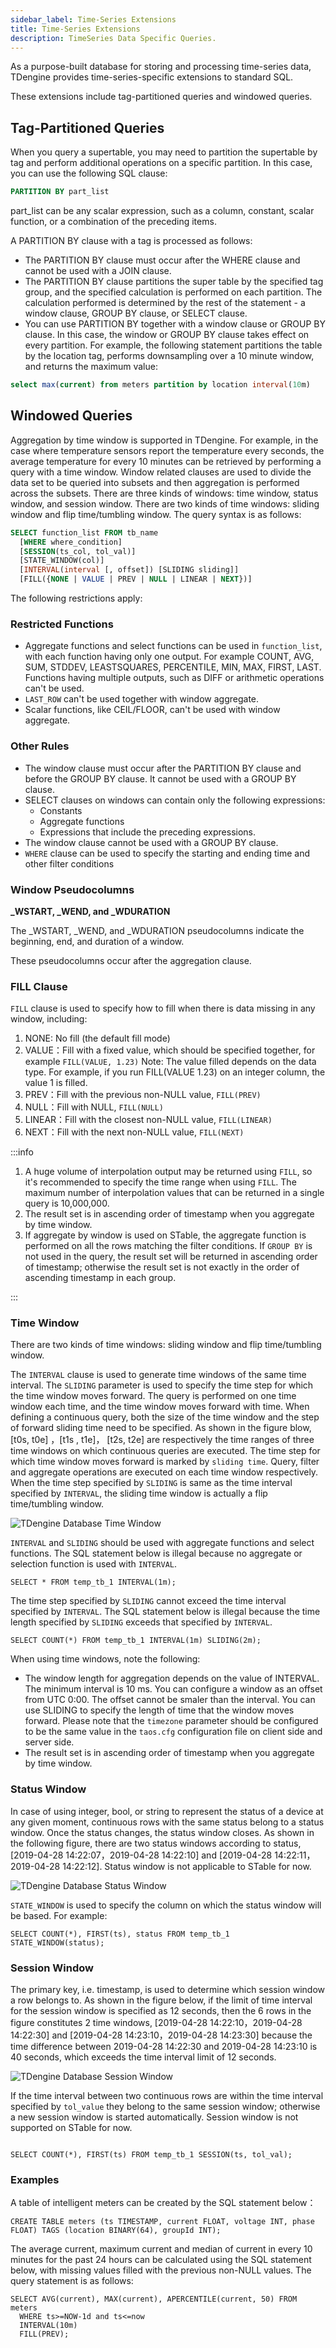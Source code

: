 ```yaml
---
sidebar_label: Time-Series Extensions
title: Time-Series Extensions
description: TimeSeries Data Specific Queries.
---
```


As a purpose-built database for storing and processing time-series data, TDengine provides time-series-specific extensions to standard SQL.

These extensions include tag-partitioned queries and windowed queries.

## Tag-Partitioned Queries

When you query a supertable, you may need to partition the supertable by tag and perform additional operations on a specific partition. In this case, you can use the following SQL clause:

```sql
PARTITION BY part_list
```

part_list can be any scalar expression, such as a column, constant, scalar function, or a combination of the preceding items.

A PARTITION BY clause with a tag is processed as follows:

- The PARTITION BY clause must occur after the WHERE clause and cannot be used with a JOIN clause.
- The PARTITION BY clause partitions the super table by the specified tag group, and the specified calculation is performed on each partition. The calculation performed is determined by the rest of the statement - a window clause, GROUP BY clause, or SELECT clause.
- You can use PARTITION BY together with a window clause or GROUP BY clause. In this case, the window or GROUP BY clause takes effect on every partition. For example, the following statement partitions the table by the location tag, performs downsampling over a 10 minute window, and returns the maximum value:

```sql
select max(current) from meters partition by location interval(10m)
```

## Windowed Queries

Aggregation by time window is supported in TDengine. For example, in the case where temperature sensors report the temperature every seconds, the average temperature for every 10 minutes can be retrieved by performing a query with a time window. Window related clauses are used to divide the data set to be queried into subsets and then aggregation is performed across the subsets. There are three kinds of windows: time window, status window, and session window. There are two kinds of time windows: sliding window and flip time/tumbling window. The query syntax is as follows:

```sql
SELECT function_list FROM tb_name
  [WHERE where_condition]
  [SESSION(ts_col, tol_val)]
  [STATE_WINDOW(col)]
  [INTERVAL(interval [, offset]) [SLIDING sliding]]
  [FILL({NONE | VALUE | PREV | NULL | LINEAR | NEXT})]
```

The following restrictions apply:

### Restricted Functions

- Aggregate functions and select functions can be used in `function_list`, with each function having only one output. For example COUNT, AVG, SUM, STDDEV, LEASTSQUARES, PERCENTILE, MIN, MAX, FIRST, LAST. Functions having multiple outputs, such as DIFF or arithmetic operations can't be used.
- `LAST_ROW` can't be used together with window aggregate.
- Scalar functions, like CEIL/FLOOR, can't be used with window aggregate.

### Other Rules

- The window clause must occur after the PARTITION BY clause and before the GROUP BY clause. It cannot be used with a GROUP BY clause.
- SELECT clauses on windows can contain only the following expressions:
  - Constants
  - Aggregate functions
  - Expressions that include the preceding expressions.
- The window clause cannot be used with a GROUP BY clause.
- `WHERE` clause can be used to specify the starting and ending time and other filter conditions


### Window Pseudocolumns

**\_WSTART, \_WEND, and \_WDURATION**

The \_WSTART, \_WEND, and \_WDURATION pseudocolumns indicate the beginning, end, and duration of a window.

These pseudocolumns occur after the aggregation clause.

### FILL Clause

`FILL` clause is used to specify how to fill when there is data missing in any window, including:

1. NONE: No fill (the default fill mode)
2. VALUE：Fill with a fixed value, which should be specified together, for example `FILL(VALUE, 1.23)` Note: The value filled depends on the data type. For example, if you run FILL(VALUE 1.23) on an integer column, the value 1 is filled.
3. PREV：Fill with the previous non-NULL value, `FILL(PREV)`
4. NULL：Fill with NULL, `FILL(NULL)`
5. LINEAR：Fill with the closest non-NULL value, `FILL(LINEAR)`
6. NEXT：Fill with the next non-NULL value, `FILL(NEXT)`

:::info

1. A huge volume of interpolation output may be returned using `FILL`, so it's recommended to specify the time range when using `FILL`. The maximum number of interpolation values that can be returned in a single query is 10,000,000.
2. The result set is in ascending order of timestamp when you aggregate by time window.
3. If aggregate by window is used on STable, the aggregate function is performed on all the rows matching the filter conditions. If `GROUP BY` is not used in the query, the result set will be returned in ascending order of timestamp; otherwise the result set is not exactly in the order of ascending timestamp in each group.

:::

### Time Window

There are two kinds of time windows: sliding window and flip time/tumbling window.

The `INTERVAL` clause is used to generate time windows of the same time interval. The `SLIDING` parameter is used to specify the time step for which the time window moves forward. The query is performed on one time window each time, and the time window moves forward with time. When defining a continuous query, both the size of the time window and the step of forward sliding time need to be specified. As shown in the figure blow, [t0s, t0e] ，[t1s , t1e]， [t2s, t2e] are respectively the time ranges of three time windows on which continuous queries are executed. The time step for which time window moves forward is marked by `sliding time`. Query, filter and aggregate operations are executed on each time window respectively. When the time step specified by `SLIDING` is same as the time interval specified by `INTERVAL`, the sliding time window is actually a flip time/tumbling window.

![TDengine Database Time Window](./timewindow-1.webp)

`INTERVAL` and `SLIDING` should be used with aggregate functions and select functions. The SQL statement below is illegal because no aggregate or selection function is used with `INTERVAL`.

```
SELECT * FROM temp_tb_1 INTERVAL(1m);
```

The time step specified by `SLIDING` cannot exceed the time interval specified by `INTERVAL`. The SQL statement below is illegal because the time length specified by `SLIDING` exceeds that specified by `INTERVAL`.

```
SELECT COUNT(*) FROM temp_tb_1 INTERVAL(1m) SLIDING(2m);
```

When using time windows, note the following:

- The window length for aggregation depends on the value of INTERVAL. The minimum interval is 10 ms. You can configure a window as an offset from UTC 0:00. The offset cannot be smaler than the interval. You can use SLIDING to specify the length of time that the window moves forward. 
Please note that the `timezone` parameter should be configured to be the same value in the `taos.cfg` configuration file on client side and server side.
- The result set is in ascending order of timestamp when you aggregate by time window.

### Status Window

In case of using integer, bool, or string to represent the status of a device at any given moment, continuous rows with the same status belong to a status window. Once the status changes, the status window closes. As shown in the following figure, there are two status windows according to status, [2019-04-28 14:22:07，2019-04-28 14:22:10] and [2019-04-28 14:22:11，2019-04-28 14:22:12]. Status window is not applicable to STable for now.

![TDengine Database Status Window](./timewindow-3.webp)

`STATE_WINDOW` is used to specify the column on which the status window will be based. For example:

```
SELECT COUNT(*), FIRST(ts), status FROM temp_tb_1 STATE_WINDOW(status);
```

### Session Window

The primary key, i.e. timestamp, is used to determine which session window a row belongs to. As shown in the figure below, if the limit of time interval for the session window is specified as 12 seconds, then the 6 rows in the figure constitutes 2 time windows, [2019-04-28 14:22:10，2019-04-28 14:22:30] and [2019-04-28 14:23:10，2019-04-28 14:23:30] because the time difference between 2019-04-28 14:22:30 and 2019-04-28 14:23:10 is 40 seconds, which exceeds the time interval limit of 12 seconds.

![TDengine Database Session Window](./timewindow-2.webp)

If the time interval between two continuous rows are within the time interval specified by `tol_value` they belong to the same session window; otherwise a new session window is started automatically. Session window is not supported on STable for now.

```

SELECT COUNT(*), FIRST(ts) FROM temp_tb_1 SESSION(ts, tol_val);
```

### Examples

A table of intelligent meters can be created by the SQL statement below：

```
CREATE TABLE meters (ts TIMESTAMP, current FLOAT, voltage INT, phase FLOAT) TAGS (location BINARY(64), groupId INT);
```

The average current, maximum current and median of current in every 10 minutes for the past 24 hours can be calculated using the SQL statement below, with missing values filled with the previous non-NULL values. The query statement is as follows:

```
SELECT AVG(current), MAX(current), APERCENTILE(current, 50) FROM meters
  WHERE ts>=NOW-1d and ts<=now
  INTERVAL(10m)
  FILL(PREV);
```
